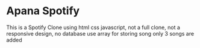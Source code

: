 # Apana Spotify
This is a Spotify Clone using html css javascript, 
not a full clone,
not a responsive design,
no database use array for storing song only 3 songs are added
